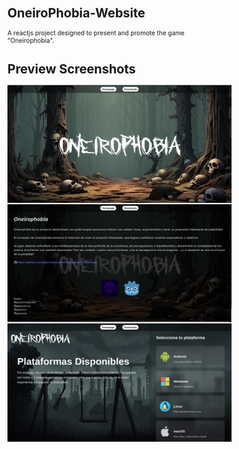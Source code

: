 # OneiroPhobia-Website
A reactjs project designed to present and promote the game "Oneirophobia".
# Preview Screenshots
![Vista 1](preview/1.PNG)
![Vista 2](preview/2.PNG)
![Vista 2](preview/3.PNG)
